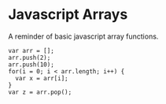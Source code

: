# Javascript Arrays
A reminder of basic javascript array functions.
```
var arr = [];
arr.push(2);
arr.push(10);
for(i = 0; i < arr.length; i++) {
  var x = arr[i];
}
var z = arr.pop();
```
